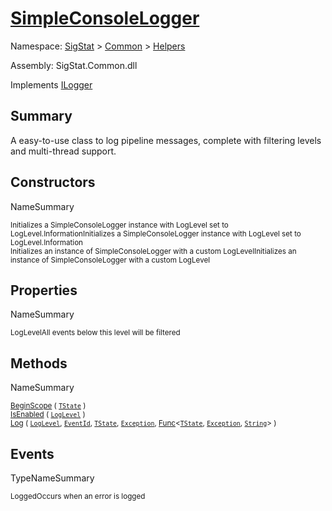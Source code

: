 # [SimpleConsoleLogger](./SimpleConsoleLogger.md)

Namespace: [SigStat]() > [Common](./../README.md) > [Helpers](./README.md)

Assembly: SigStat.Common.dll

Implements [ILogger](https://docs.microsoft.com/en-us/dotnet/api/Microsoft.Extensions.Logging.ILogger)

## Summary
A easy-to-use class to log pipeline messages, complete with filtering levels and multi-thread support.

## Constructors

NameSummary

<sub>Initializes a SimpleConsoleLogger instance with LogLevel set to LogLevel.Information</sub><sub>Initializes a SimpleConsoleLogger instance with LogLevel set to LogLevel.Information</sub><br>
<sub>Initializes an instance of SimpleConsoleLogger with a custom LogLevel</sub><sub>Initializes an instance of SimpleConsoleLogger with a custom LogLevel</sub><br>


## Properties

NameSummary

<sub>LogLevel</sub><sub>All events below this level will be filtered</sub><br>


## Methods

NameSummary

<sub>[BeginScope](./Methods/SimpleConsoleLogger-100664039.md) ( [`TState`](./SimpleConsoleLogger.md) )</sub><sub></sub><br>
<sub>[IsEnabled](./Methods/SimpleConsoleLogger-100664040.md) ( [`LogLevel`](https://docs.microsoft.com/en-us/dotnet/api/Microsoft.Extensions.Logging.LogLevel) )</sub><sub></sub><br>
<sub>[Log](./Methods/SimpleConsoleLogger-100664041.md) ( [`LogLevel`](https://docs.microsoft.com/en-us/dotnet/api/Microsoft.Extensions.Logging.LogLevel), [`EventId`](https://docs.microsoft.com/en-us/dotnet/api/Microsoft.Extensions.Logging.EventId), [`TState`](./SimpleConsoleLogger.md), [`Exception`](https://docs.microsoft.com/en-us/dotnet/api/System.Exception), [Func](https://docs.microsoft.com/en-us/dotnet/api/System.Func-3)\<[`TState`](./SimpleConsoleLogger.md), [`Exception`](https://docs.microsoft.com/en-us/dotnet/api/System.Exception), [`String`](https://docs.microsoft.com/en-us/dotnet/api/System.String)> )</sub><sub></sub><br>


## Events

TypeNameSummary

<sub>Logged</sub><sub>Occurs when an error is logged</sub><br>


